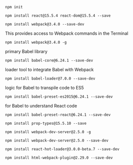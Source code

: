 ```
npm init
```

```
npm install react@15.5.4 react-dom@15.5.4 --save
```

```
npm install webpack@3.4.0 --save-dev
```

This provides access to Webpack commands in the Terminal
```
npm install webpack@3.4.0 -g
```

primary Babel library
```
npm install babel-core@6.24.1 --save-dev
```

loader tool to integrate Babel with Webpack
```
npm install babel-loader@7.0.0 --save-dev
```

logic for Babel to transpile code to ES5
```
npm install babel-preset-es2015@6.24.1 --save-dev
```

for Babel to understand React code
```
npm install babel-preset-react@6.24.1 --save-dev
```

```
npm install prop-types@15.5.10 --save
```

```
npm install webpack-dev-server@2.5.0 -g
```

```
npm install webpack-dev-server@2.5.0 --save-dev
```

```
npm install react-hot-loader@3.0.0-beta.7 --save-dev
```

```
npm install html-webpack-plugin@2.29.0 --save-dev
```
